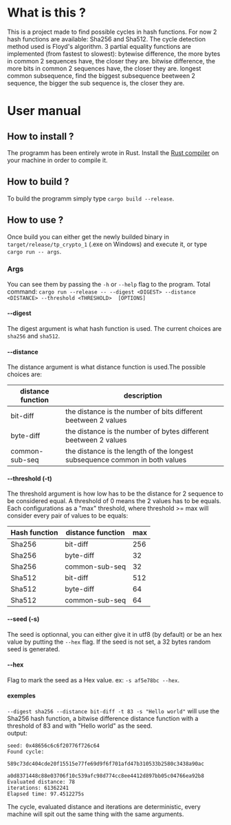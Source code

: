 # What is this ?

This is a project made to find possible cycles in hash functions.
For now 2 hash functions are available: Sha256 and Sha512.
The cycle detection method used is Floyd's algorithm.
3 partial equality functions are implemented (from fastest to slowest):
bytewise difference, the more bytes in common 2 sequences have, the closer they are.
bitwise difference, the more bits in common 2 sequences have, the closer they are.
longest common subsequence, find the biggest subsequence beetween 2 sequence, 
the bigger the sub sequence is, the closer they are.

# User manual

## How to install ?

The programm has been entirely wrote in Rust. 
Install the [Rust compiler](https://www.rust-lang.org/tools/install) on your machine in order to compile it.

## How to build ?

To build the programm simply type `cargo build --release`.

## How to use ?

Once build you can either get the newly builded binary in `target/release/tp_crypto_1` (.exe on Windows) and execute it,
or type `cargo run -- args`.

### Args

You can see them by passing the `-h` or `--help` flag to the program.
Total command: `cargo run --release -- --digest <DIGEST> --distance <DISTANCE> --threshold <THRESHOLD>  [OPTIONS]`

#### --digest

The digest argument is what hash function is used. The current choices are `sha256` and `sha512`.

#### --distance

The distance argument is what distance function is used.The possible choices are:

| distance function | description                                                                 |
|-------------------|-----------------------------------------------------------------------------|
| bit-diff          | the distance is the number of bits different beetween 2 values              |
| byte-diff         | the distance is the number of bytes different beetween 2 values             |
| common-sub-seq    | the distance is the length of the longest subsequence common in both values |

#### --threshold (-t)

The threshold argument is how low has to be the distance for 2 sequence to be considered equal.
A threshold of 0 means the 2 values has to be equals.
Each configurations as a "max" threshold, where threshold >= max will consider every pair of values to be equals:

| Hash function | distance function | max |
|---------------|-------------------|-----|
| Sha256        | bit-diff          | 256 |
| Sha256        | byte-diff         | 32  |
| Sha256        | common-sub-seq    | 32  |
| Sha512        | bit-diff          | 512 |
| Sha512        | byte-diff         | 64  |
| Sha512        | common-sub-seq    | 64  |

#### --seed (-s)

The seed is optionnal, you can either give it in utf8 (by default) or be an hex value by putting the `--hex` flag.
If the seed is not set, a 32 bytes random seed is generated.

#### --hex

Flag to mark the seed as a Hex value. ex: `-s af5e78bc --hex`.

#### exemples

`--digest sha256 --distance bit-diff -t 83 -s "Hello world"` will use the Sha256 hash function, a bitwise difference distance function with a threshold of 83 and with "Hello world" as the seed. <br/>
output: 
```
seed: 0x48656c6c6f20776f726c64
Found cycle: 
        589c73dc404cde20f15515e77fe69d9f6f701afd47b310533b2580c3438a90ac
        a0d8371448c88e03706f10c539afc98d774cc8ee4412d897bb05c04766ea92b8
Evaluated distance: 78
iterations: 61362241
Elapsed time: 97.4512275s
```
The cycle, evaluated distance and iterations are deterministic, every machine will spit out the same thing with the same arguments.